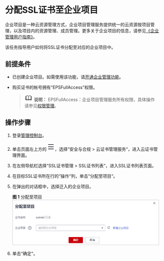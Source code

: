 # 分配SSL证书至企业项目<a name="ccm_01_0121"></a>

企业项目是一种云资源管理方式，企业项目管理服务提供统一的云资源按项目管理，以及项目内的资源管理、成员管理。更多关于企业项目的信息，请参见[《企业管理用户指南》](https://support.huaweicloud.com/usermanual-em/zh-cn_topic_0108763975.html)。

该任务指导用户如何将SSL证书分配至对应的企业项目中。

## 前提条件<a name="section2256777914731"></a>

-   已创建企业项目。如需使用该功能，请[开通企业管理功能](https://support.huaweicloud.com/usermanual-em/em_am_0008.html)。
-   购买证书的帐号拥有“EPSFullAccess”权限。

    >![](public_sys-resources/icon-note.gif) **说明：** 
    >EPSFullAccess：企业项目管理服务所有权限，具体操作请参见[权限管理](https://support.huaweicloud.com/usermanual-ccm/ccm_01_0012.html#section1)。

## 操作步骤<a name="section12780185575716"></a>

1.  登录[管理控制台](https://console.huaweicloud.com/)。
2.  单击页面左上方的![](figures/icon-servicelist.png)，选择“安全与合规  \>  云证书管理服务“，进入云证书管理界面。
3.  在左侧导航栏选择“SSL证书管理 \> SSL证书列表“，进入SSL证书列表页面。
4.  在目标SSL证书所在行的“操作“列，单击“分配至项目“。
5.  在弹出的对话框中，选择迁入的企业项目。

    **图 1**  分配至项目<a name="fig21924288145410"></a>  
    ![](figures/分配至项目.png "分配至项目")

6.  单击“确定“。

